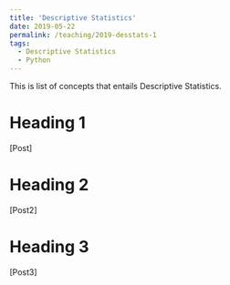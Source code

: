 ```yaml
---
title: 'Descriptive Statistics'
date: 2019-05-22
permalink: /teaching/2019-desstats-1
tags:
  - Descriptive Statistics
  - Python
---
```


This is list of concepts that entails Descriptive Statistics.



Heading 1
======
[Post]

Heading 2
======
[Post2]

Heading 3
======
[Post3]
